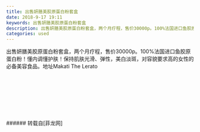 ```yaml
---
title: 出售妍膳美胶原蛋白粉套盒
date: 2018-9-17 19:11
keywords: 出售妍膳美胶原蛋白粉套盒
description: 出售妍膳美胶原蛋白粉套盒，两个月疗程，售价30000p。100%法国进口鱼胶原蛋白粉！懂内调懂护肤！保持肌肤光滑、弹性，美白淡斑，对容貌要求高的女性的必备美容食品。地址Makati The Lerato
categories: used
---
```

<td class="t_f" id="postmessage_1816322">

出售妍膳美胶原蛋白粉套盒，两个月疗程，售价30000p。100%法国进口鱼胶原蛋白粉！懂内调懂护肤！保持肌肤光滑、弹性，美白淡斑，对容貌要求高的女性的必备美容食品。地址Makati The Lerato<br/>
<br/>
<img alt="" border="0" class="zoom" data-cf-modified-f2effdb246d860884eec4773-="" file="http://www.flw.ph/data/appbyme/upload/image/201809/17/3mjjqQsdoxrB.jpg" id="aimg_LA2sT" lazyloadthumb="1" onclick="" onmouseover="" src="http://www.flw.ph/data/appbyme/upload/image/201809/17/3mjjqQsdoxrB.jpg"/><br/>
<br/>
<img alt="" border="0" class="zoom" data-cf-modified-f2effdb246d860884eec4773-="" file="http://www.flw.ph/data/appbyme/upload/image/201809/17/quH4NBoSlR4f.jpg" id="aimg_fmXCU" lazyloadthumb="1" onclick="" onmouseover="" src="http://www.flw.ph/data/appbyme/upload/image/201809/17/quH4NBoSlR4f.jpg"/><br/>
<br/>
<img alt="" border="0" class="zoom" data-cf-modified-f2effdb246d860884eec4773-="" file="http://www.flw.ph/data/appbyme/upload/image/201809/17/gNMHAfMGPAkJ.jpg" id="aimg_rZqez" lazyloadthumb="1" onclick="" onmouseover="" src="http://www.flw.ph/data/appbyme/upload/image/201809/17/gNMHAfMGPAkJ.jpg"/><br/>
<br/>
<img alt="" border="0" class="zoom" data-cf-modified-f2effdb246d860884eec4773-="" file="http://www.flw.ph/data/appbyme/upload/image/201809/17/NrEDQrMiHxC1.jpg" id="aimg_XeTbZ" lazyloadthumb="1" onclick="" onmouseover="" src="http://www.flw.ph/data/appbyme/upload/image/201809/17/NrEDQrMiHxC1.jpg"/><br/>
<br/>
<img alt="" border="0" class="zoom" data-cf-modified-f2effdb246d860884eec4773-="" file="http://www.flw.ph/data/appbyme/upload/image/201809/17/xTrarhADrzQv.jpg" id="aimg_ebWwh" lazyloadthumb="1" onclick="" onmouseover="" src="http://www.flw.ph/data/appbyme/upload/image/201809/17/xTrarhADrzQv.jpg"/><br/>
<br/>
<img alt="" border="0" class="zoom" data-cf-modified-f2effdb246d860884eec4773-="" file="http://www.flw.ph/data/appbyme/upload/image/201809/17/oCCm79VLjToq.jpg" id="aimg_yfZcU" lazyloadthumb="1" onclick="" onmouseover="" src="http://www.flw.ph/data/appbyme/upload/image/201809/17/oCCm79VLjToq.jpg"/><br/>
<br/>
</td>
###### 转载自[菲龙网]